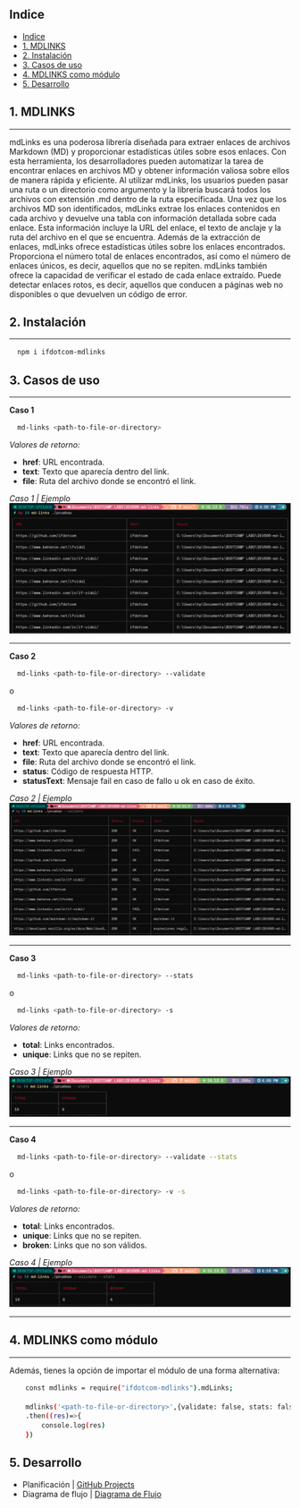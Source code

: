 ## Indice

- [Indice](#indice)
- [1. MDLINKS](#1-mdlinks)
- [2. Instalación](#2-instalación)
- [3. Casos de uso](#3-casos-de-uso)
- [4. MDLINKS como módulo](#4-mdlinks-como-módulo)
- [5. Desarrollo](#5-desarrollo)

## 1. MDLINKS

---

mdLinks es una poderosa librería diseñada para extraer enlaces de archivos Markdown (MD) y proporcionar estadísticas útiles sobre esos enlaces. Con esta herramienta, los desarrolladores pueden automatizar la tarea de encontrar enlaces en archivos MD y obtener información valiosa sobre ellos de manera rápida y eficiente.
Al utilizar mdLinks, los usuarios pueden pasar una ruta o un directorio como argumento y la librería buscará todos los archivos con extensión .md dentro de la ruta especificada.
Una vez que los archivos MD son identificados, mdLinks extrae los enlaces contenidos en cada archivo y devuelve una tabla con información detallada sobre cada enlace.
Esta información incluye la URL del enlace, el texto de anclaje y la ruta del archivo en el que se encuentra.
Además de la extracción de enlaces, mdLinks ofrece estadísticas útiles sobre los enlaces encontrados. Proporciona el número total de enlaces encontrados, así como el número de enlaces únicos, es decir, aquellos que no se repiten.
mdLinks también ofrece la capacidad de verificar el estado de cada enlace extraído. Puede detectar enlaces rotos, es decir, aquellos que conducen a páginas web no disponibles o que devuelven un código de error.

## 2. Instalación

---

```bash
  npm i ifdotcom-mdlinks
```

## 3. Casos de uso

---

**Caso 1**

```bash
  md-links <path-to-file-or-directory>
```

_Valores de retorno:_

- **href**: URL encontrada.
- **text**: Texto que aparecía dentro del link.
- **file**: Ruta del archivo donde se encontró el link.

_Caso 1 | Ejemplo_
![caso-1](./src/img/caso-1.png)

---

**Caso 2**

```bash
  md-links <path-to-file-or-directory> --validate
```

o

```bash
  md-links <path-to-file-or-directory> -v
```

_Valores de retorno:_

- **href**: URL encontrada.
- **text**: Texto que aparecía dentro del link.
- **file**: Ruta del archivo donde se encontró el link.
- **status**: Código de respuesta HTTP.
- **statusText**: Mensaje fail en caso de fallo u ok en caso de éxito.

_Caso 2 | Ejemplo_
![caso-2](./src/img/caso-2.png)

---

**Caso 3**

```bash
  md-links <path-to-file-or-directory> --stats
```

o

```bash
  md-links <path-to-file-or-directory> -s
```

_Valores de retorno:_

- **total**: Links encontrados.
- **unique**: Links que no se repiten.

_Caso 3 | Ejemplo_
![caso-3](./src/img/caso-3.png)

---

**Caso 4**

```bash
  md-links <path-to-file-or-directory> --validate --stats
```

o

```bash
  md-links <path-to-file-or-directory> -v -s
```

_Valores de retorno:_

- **total**: Links encontrados.
- **unique**: Links que no se repiten.
- **broken**: Links que no son válidos.

_Caso 4 | Ejemplo_
![caso-4](./src/img/caso-4.png)

---

## 4. MDLINKS como módulo

---

Además, tienes la opción de importar el módulo de una forma alternativa:

```bash
    const mdlinks = require("ifdotcom-mdlinks").mdLinks;

    mdlinks('<path-to-file-or-directory>',{validate: false, stats: false})
    .then((res)=>{
        console.log(res)
    })

```

## 5. Desarrollo
- Planificación | [GitHub Projects](https://github.com/users/ifdotcom/projects/1)
- Diagrama de flujo | [Diagrama de Flujo](https://user-images.githubusercontent.com/65190924/237469670-39c6c64b-ef9e-45c8-b0ba-f075f445d529.png)
